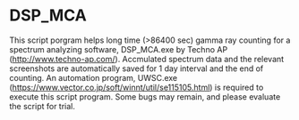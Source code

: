 # DSP_MCA

This script porgram helps long time (>86400 sec) gamma ray counting for a spectrum analyzing software, DSP_MCA.exe by Techno AP (http://www.techno-ap.com/).
Accmulated spectrum data and the relevant screenshots are automatically saved for 1 day interval and the end of counting.
An automation program, UWSC.exe (https://www.vector.co.jp/soft/winnt/util/se115105.html) is required to execute this script program.
Some bugs may remain, and please evaluate the script for trial.
